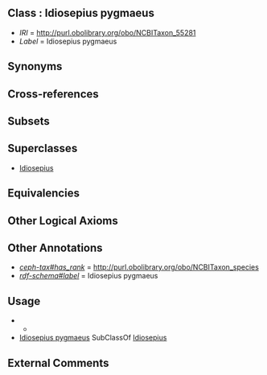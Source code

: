 
## Class : Idiosepius pygmaeus

 * *IRI* = http://purl.obolibrary.org/obo/NCBITaxon_55281
 * *Label* = Idiosepius pygmaeus

## Synonyms


## Cross-references


## Subsets


## Superclasses

 * [Idiosepius](../../NCBITaxon/80/NCBITaxon_55280.md)

## Equivalencies


## Other Logical Axioms


## Other Annotations

 * *[ceph-tax#has_rank](../../ceph-tax#has/nk/ceph-tax#has_rank.md)* = http://purl.obolibrary.org/obo/NCBITaxon_species
 * *[rdf-schema#label](../../el/rdf-schema#label.md)* = Idiosepius pygmaeus

## Usage

 * -
 * [Idiosepius pygmaeus](../../NCBITaxon/81/NCBITaxon_55281.md) SubClassOf [Idiosepius](../../NCBITaxon/80/NCBITaxon_55280.md)

## External Comments


